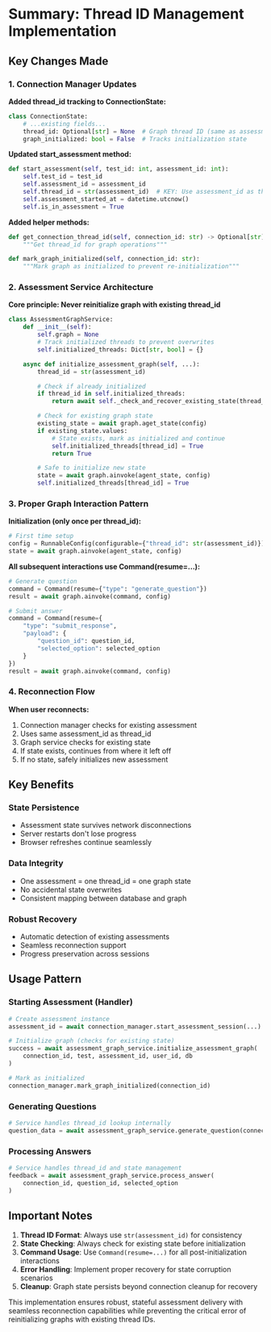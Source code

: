 # Summary: Thread ID Management Implementation

## Key Changes Made

### 1. Connection Manager Updates

**Added thread_id tracking to ConnectionState:**

```python
class ConnectionState:
    # ...existing fields...
    thread_id: Optional[str] = None  # Graph thread ID (same as assessment_id)
    graph_initialized: bool = False  # Tracks initialization state
```

**Updated start_assessment method:**

```python
def start_assessment(self, test_id: int, assessment_id: int):
    self.test_id = test_id
    self.assessment_id = assessment_id
    self.thread_id = str(assessment_id)  # KEY: Use assessment_id as thread_id
    self.assessment_started_at = datetime.utcnow()
    self.is_in_assessment = True
```

**Added helper methods:**

```python
def get_connection_thread_id(self, connection_id: str) -> Optional[str]:
    """Get thread_id for graph operations"""

def mark_graph_initialized(self, connection_id: str):
    """Mark graph as initialized to prevent re-initialization"""
```

### 2. Assessment Service Architecture

**Core principle: Never reinitialize graph with existing thread_id**

```python
class AssessmentGraphService:
    def __init__(self):
        self.graph = None
        # Track initialized threads to prevent overwrites
        self.initialized_threads: Dict[str, bool] = {}

    async def initialize_assessment_graph(self, ...):
        thread_id = str(assessment_id)

        # Check if already initialized
        if thread_id in self.initialized_threads:
            return await self._check_and_recover_existing_state(thread_id)

        # Check for existing graph state
        existing_state = await graph.aget_state(config)
        if existing_state.values:
            # State exists, mark as initialized and continue
            self.initialized_threads[thread_id] = True
            return True

        # Safe to initialize new state
        state = await graph.ainvoke(agent_state, config)
        self.initialized_threads[thread_id] = True
```

### 3. Proper Graph Interaction Pattern

**Initialization (only once per thread_id):**

```python
# First time setup
config = RunnableConfig(configurable={"thread_id": str(assessment_id)})
state = await graph.ainvoke(agent_state, config)
```

**All subsequent interactions use Command(resume=...):**

```python
# Generate question
command = Command(resume={"type": "generate_question"})
result = await graph.ainvoke(command, config)

# Submit answer
command = Command(resume={
    "type": "submit_response",
    "payload": {
        "question_id": question_id,
        "selected_option": selected_option
    }
})
result = await graph.ainvoke(command, config)
```

### 4. Reconnection Flow

**When user reconnects:**

1. Connection manager checks for existing assessment
2. Uses same assessment_id as thread_id
3. Graph service checks for existing state
4. If state exists, continues from where it left off
5. If no state, safely initializes new assessment

## Key Benefits

### State Persistence

- Assessment state survives network disconnections
- Server restarts don't lose progress
- Browser refreshes continue seamlessly

### Data Integrity

- One assessment = one thread_id = one graph state
- No accidental state overwrites
- Consistent mapping between database and graph

### Robust Recovery

- Automatic detection of existing assessments
- Seamless reconnection support
- Progress preservation across sessions

## Usage Pattern

### Starting Assessment (Handler)

```python
# Create assessment instance
assessment_id = await connection_manager.start_assessment_session(...)

# Initialize graph (checks for existing state)
success = await assessment_graph_service.initialize_assessment_graph(
    connection_id, test, assessment_id, user_id, db
)

# Mark as initialized
connection_manager.mark_graph_initialized(connection_id)
```

### Generating Questions

```python
# Service handles thread_id lookup internally
question_data = await assessment_graph_service.generate_question(connection_id)
```

### Processing Answers

```python
# Service handles thread_id and state management
feedback = await assessment_graph_service.process_answer(
    connection_id, question_id, selected_option
)
```

## Important Notes

1. **Thread ID Format**: Always use `str(assessment_id)` for consistency
2. **State Checking**: Always check for existing state before initialization
3. **Command Usage**: Use `Command(resume=...)` for all post-initialization interactions
4. **Error Handling**: Implement proper recovery for state corruption scenarios
5. **Cleanup**: Graph state persists beyond connection cleanup for recovery

This implementation ensures robust, stateful assessment delivery with seamless reconnection capabilities while preventing the critical error of reinitializing graphs with existing thread IDs.
